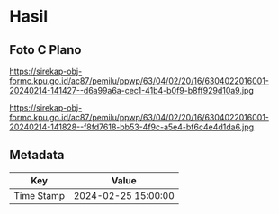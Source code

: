 # Hasil

## Foto C Plano

https://sirekap-obj-formc.kpu.go.id/ac87/pemilu/ppwp/63/04/02/20/16/6304022016001-20240214-141427--d6a99a6a-cec1-41b4-b0f9-b8ff929d10a9.jpg

https://sirekap-obj-formc.kpu.go.id/ac87/pemilu/ppwp/63/04/02/20/16/6304022016001-20240214-141828--f8fd7618-bb53-4f9c-a5e4-bf6c4e4d1da6.jpg


## Metadata

| Key        | Value               |
| ---------- | ------------------- |
| Time Stamp | 2024-02-25 15:00:00 |



